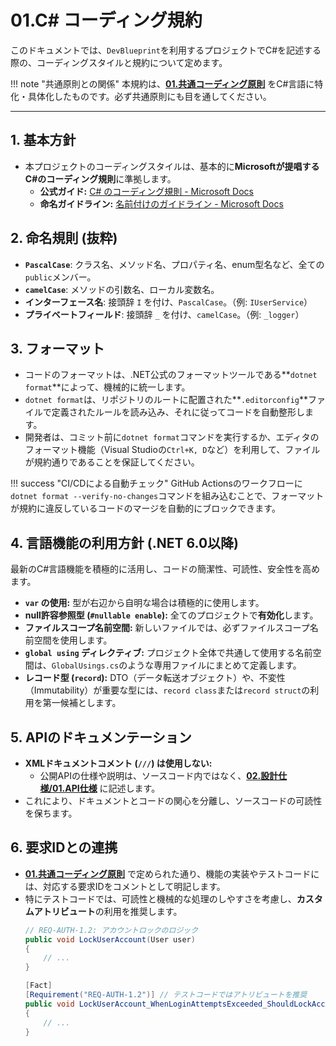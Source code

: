# 01.C# コーディング規約

このドキュメントでは、`DevBlueprint`を利用するプロジェクトでC#を記述する際の、コーディングスタイルと規約について定めます。

!!! note "共通原則との関係"
    本規約は、**[01.共通コーディング原則](../../01_共通規則/01_共通コーディング原則.md)** をC#言語に特化・具体化したものです。必ず共通原則にも目を通してください。

---

## 1. 基本方針

*   本プロジェクトのコーディングスタイルは、基本的に**Microsoftが提唱するC#のコーディング規則**に準拠します。
    *   **公式ガイド:** [C# のコーディング規則 - Microsoft Docs](https://learn.microsoft.com/ja-jp/dotnet/csharp/fundamentals/coding-style/coding-conventions)
    *   **命名ガイドライン:** [名前付けのガイドライン - Microsoft Docs](https://learn.microsoft.com/ja-jp/dotnet/standard/design-guidelines/naming-guidelines)

## 2. 命名規則 (抜粋)

*   **`PascalCase`**: クラス名、メソッド名、プロパティ名、enum型名など、全ての`public`メンバー。
*   **`camelCase`**: メソッドの引数名、ローカル変数名。
*   **インターフェース名**: 接頭辞 `I` を付け、`PascalCase`。（例: `IUserService`）
*   **プライベートフィールド**: 接頭辞 `_` を付け、`camelCase`。（例: `_logger`）

## 3. フォーマット

*   コードのフォーマットは、.NET公式のフォーマットツールである**`dotnet format`**によって、機械的に統一します。
*   `dotnet format`は、リポジトリのルートに配置された**`.editorconfig`**ファイルで定義されたルールを読み込み、それに従ってコードを自動整形します。
*   開発者は、コミット前に`dotnet format`コマンドを実行するか、エディタのフォーマット機能（Visual Studioの`Ctrl+K, D`など）を利用して、ファイルが規約通りであることを保証してください。

!!! success "CI/CDによる自動チェック"
    GitHub Actionsのワークフローに`dotnet format --verify-no-changes`コマンドを組み込むことで、フォーマットが規約に違反しているコードのマージを自動的にブロックできます。

## 4. 言語機能の利用方針 (.NET 6.0以降)

最新のC#言語機能を積極的に活用し、コードの簡潔性、可読性、安全性を高めます。

*   **`var` の使用:** 型が右辺から自明な場合は積極的に使用します。
*   **null許容参照型 (`#nullable enable`):** 全てのプロジェクトで**有効化**します。
*   **ファイルスコープ名前空間:** 新しいファイルでは、必ずファイルスコープ名前空間を使用します。
*   **`global using` ディレクティブ:** プロジェクト全体で共通して使用する名前空間は、`GlobalUsings.cs`のような専用ファイルにまとめて定義します。
*   **レコード型 (`record`):** DTO（データ転送オブジェクト）や、不変性（Immutability）が重要な型には、`record class`または`record struct`の利用を第一候補とします。

## 5. APIのドキュメンテーション

*   **XMLドキュメントコメント (`///`) は使用しない:**
    *   公開APIの仕様や説明は、ソースコード内ではなく、**[02.設計仕様/01.API仕様](../../../../02_設計仕様/01_API仕様/README.md)** に記述します。
*   これにより、ドキュメントとコードの関心を分離し、ソースコードの可読性を保ちます。

## 6. 要求IDとの連携

*   **[01.共通コーディング原則](../../01_共通規則/01_共通コーディング原則.md)** で定められた通り、機能の実装やテストコードには、対応する要求IDをコメントとして明記します。
*   特にテストコードでは、可読性と機械的な処理のしやすさを考慮し、**カスタムアトリビュート**の利用を推奨します。
    ```csharp
    // REQ-AUTH-1.2: アカウントロックのロジック
    public void LockUserAccount(User user)
    {
        // ...
    }
    
    [Fact]
    [Requirement("REQ-AUTH-1.2")] // テストコードではアトリビュートを推奨
    public void LockUserAccount_WhenLoginAttemptsExceeded_ShouldLockAccount()
    {
        // ...
    }
    ```
